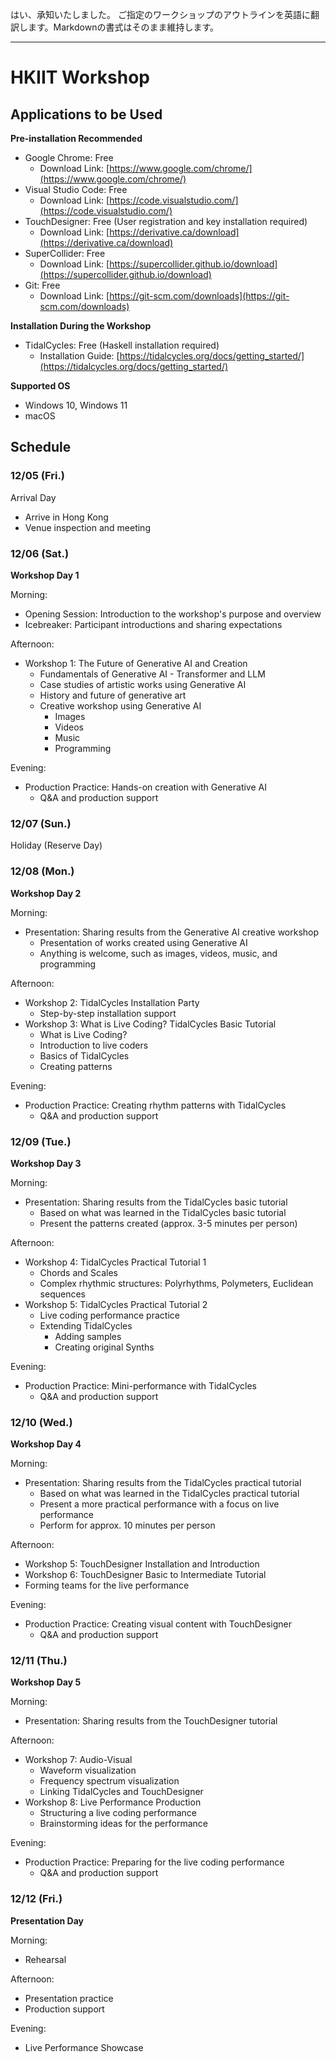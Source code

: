 はい、承知いたしました。
ご指定のワークショップのアウトラインを英語に翻訳します。Markdownの書式はそのまま維持します。

***

# HKIIT Workshop

## Applications to be Used

**Pre-installation Recommended**

- Google Chrome: Free
  - Download Link: [https://www.google.com/chrome/](https://www.google.com/chrome/)
- Visual Studio Code: Free
  - Download Link: [https://code.visualstudio.com/](https://code.visualstudio.com/)
- TouchDesigner: Free (User registration and key installation required)
  - Download Link: [https://derivative.ca/download](https://derivative.ca/download)
- SuperCollider: Free
  - Download Link: [https://supercollider.github.io/download](https://supercollider.github.io/download)
- Git: Free
  - Download Link: [https://git-scm.com/downloads](https://git-scm.com/downloads)

**Installation During the Workshop**

- TidalCycles: Free (Haskell installation required)
  - Installation Guide: [https://tidalcycles.org/docs/getting_started/](https://tidalcycles.org/docs/getting_started/)

**Supported OS**

- Windows 10, Windows 11
- macOS

## Schedule

### 12/05 (Fri.)

Arrival Day

- Arrive in Hong Kong
- Venue inspection and meeting

### 12/06 (Sat.)

**Workshop Day 1**

Morning:
- Opening Session: Introduction to the workshop's purpose and overview
- Icebreaker: Participant introductions and sharing expectations

Afternoon:
- Workshop 1: The Future of Generative AI and Creation
  - Fundamentals of Generative AI - Transformer and LLM
  - Case studies of artistic works using Generative AI
  - History and future of generative art
  - Creative workshop using Generative AI
    - Images
    - Videos
    - Music
    - Programming

Evening:
- Production Practice: Hands-on creation with Generative AI
  - Q&A and production support

### 12/07 (Sun.)

Holiday (Reserve Day)

### 12/08 (Mon.)

**Workshop Day 2**

Morning:
- Presentation: Sharing results from the Generative AI creative workshop
  - Presentation of works created using Generative AI
  - Anything is welcome, such as images, videos, music, and programming

Afternoon:
- Workshop 2: TidalCycles Installation Party
  - Step-by-step installation support
- Workshop 3: What is Live Coding? TidalCycles Basic Tutorial
  - What is Live Coding?
  - Introduction to live coders
  - Basics of TidalCycles
  - Creating patterns

Evening:
- Production Practice: Creating rhythm patterns with TidalCycles
  - Q&A and production support

### 12/09 (Tue.)

**Workshop Day 3**

Morning:
- Presentation: Sharing results from the TidalCycles basic tutorial
  - Based on what was learned in the TidalCycles basic tutorial
  - Present the patterns created (approx. 3-5 minutes per person)

Afternoon:
- Workshop 4: TidalCycles Practical Tutorial 1
  - Chords and Scales
  - Complex rhythmic structures: Polyrhythms, Polymeters, Euclidean sequences
- Workshop 5: TidalCycles Practical Tutorial 2
  - Live coding performance practice
  - Extending TidalCycles
    - Adding samples
    - Creating original Synths

Evening:
- Production Practice: Mini-performance with TidalCycles
  - Q&A and production support

### 12/10 (Wed.)

**Workshop Day 4**

Morning:
- Presentation: Sharing results from the TidalCycles practical tutorial
  - Based on what was learned in the TidalCycles practical tutorial
  - Present a more practical performance with a focus on live performance
  - Perform for approx. 10 minutes per person

Afternoon:
- Workshop 5: TouchDesigner Installation and Introduction
- Workshop 6: TouchDesigner Basic to Intermediate Tutorial
- Forming teams for the live performance

Evening:
- Production Practice: Creating visual content with TouchDesigner
  - Q&A and production support

### 12/11 (Thu.)

**Workshop Day 5**

Morning:
- Presentation: Sharing results from the TouchDesigner tutorial

Afternoon:
- Workshop 7: Audio-Visual
  - Waveform visualization
  - Frequency spectrum visualization
  - Linking TidalCycles and TouchDesigner
- Workshop 8: Live Performance Production
  - Structuring a live coding performance
  - Brainstorming ideas for the performance

Evening:
- Production Practice: Preparing for the live coding performance
  - Q&A and production support

### 12/12 (Fri.)

**Presentation Day**

Morning:
- Rehearsal

Afternoon:
- Presentation practice
- Production support

Evening:
- Live Performance Showcase
